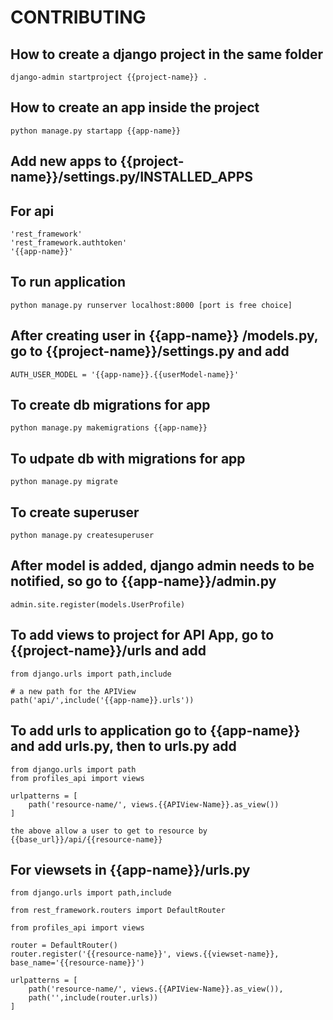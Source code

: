 # CONTRIBUTING

## How to create a django project in the same folder

```
django-admin startproject {{project-name}} .
```

## How to create an app inside the project

```
python manage.py startapp {{app-name}} 
```

## Add new apps to {{project-name}}/settings.py/INSTALLED_APPS
## For api

```
'rest_framework'
'rest_framework.authtoken'
'{{app-name}}'
```

## To run application

```
python manage.py runserver localhost:8000 [port is free choice]
```

## After creating user in {{app-name}} /models.py, go to {{project-name}}/settings.py and add

```
AUTH_USER_MODEL = '{{app-name}}.{{userModel-name}}'
```

## To create db migrations for app

```
python manage.py makemigrations {{app-name}}
```

## To udpate db with migrations for app

```
python manage.py migrate
```

## To create superuser

```
python manage.py createsuperuser
```

## After model is added, django admin needs to be notified, so go to {{app-name}}/admin.py

```
admin.site.register(models.UserProfile)
```

## To add views to project for API App, go to {{project-name}}/urls and add 

```
from django.urls import path,include

# a new path for the APIView
path('api/',include('{{app-name}}.urls'))
```

## To add urls to application go to {{app-name}} and add urls.py, then to urls.py add

```
from django.urls import path
from profiles_api import views

urlpatterns = [
	path('resource-name/', views.{{APIView-Name}}.as_view())
]

the above allow a user to get to resource by {{base_url}}/api/{{resource-name}}
```

## For viewsets in {{app-name}}/urls.py

```
from django.urls import path,include

from rest_framework.routers import DefaultRouter

from profiles_api import views

router = DefaultRouter()
router.register('{{resource-name}}', views.{{viewset-name}}, base_name='{{resource-name}}')

urlpatterns = [
	path('resource-name/', views.{{APIView-Name}}.as_view()),
	path('',include(router.urls))
]
```
